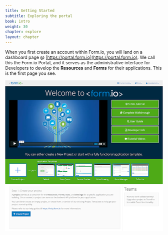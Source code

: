 ```yaml
---
title: Getting Started
subtitle: Exploring the portal
book: intro
weight: 30
chapter: explore
layout: chapter
---
```

When you first create an account within Form.io, you will land on a dashboard page @ [https://portal.form.io](https://portal.form.io). We call this the Form.io Portal, and it serves as the administrative interface for Developers to develop the **Resources** and **Forms** for their applications. This is the first page you see.

![](/assets/img/userguide/formio-portal.png)
